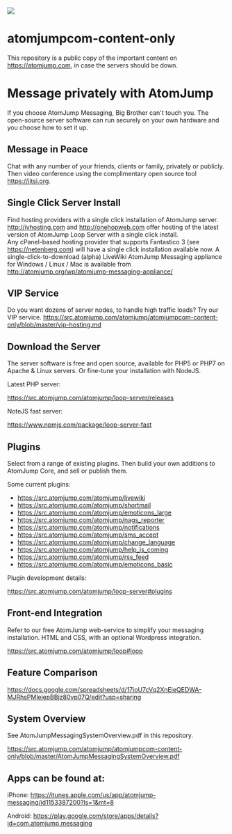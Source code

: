 <img src="https://atomjump.com/images/logo80.png">

# atomjumpcom-content-only
This repository is a public copy of the important content on https://atomjump.com, 
in case the servers should be down.



# Message privately with AtomJump
If you choose AtomJump Messaging, Big Brother can't touch you. The open-source server software can run securely on your own hardware and you choose how to set it up.

## Message in Peace
Chat with any number of your friends, clients or family, privately or publicly. Then video conference using the complimentary open source tool https://jitsi.org.

## Single Click Server Install

Find hosting providers with a single click installation of AtomJump server.
http://ivhosting.com and http://onehopweb.com offer hosting of the latest version of AtomJump Loop Server with a single click install.	
Any cPanel-based hosting provider that supports Fantastico 3 (see https://netenberg.com) will have a single click installation available now.
A single-click-to-download (alpha) LiveWiki AtomJump Messaging appliance for Windows / Linux / Mac is available from http://atomjump.org/wp/atomjump-messaging-appliance/

## VIP Service
Do you want  dozens of server nodes, to handle high traffic loads? Try our VIP service.
https://src.atomjump.com/atomjump/atomjumpcom-content-only/blob/master/vip-hosting.md

## Download the Server
The server software is free and open source, available for PHP5 or PHP7 on Apache & Linux servers. Or fine-tune your installation with NodeJS.

Latest PHP server:

https://src.atomjump.com/atomjump/loop-server/releases

NoteJS fast server:

https://www.npmjs.com/package/loop-server-fast


## Plugins
Select from a range of existing plugins. Then build your own additions to AtomJump Core, and sell or publish them.

Some current plugins:

* https://src.atomjump.com/atomjump/livewiki
* https://src.atomjump.com/atomjump/shortmail
* https://src.atomjump.com/atomjump/emoticons_large
* https://src.atomjump.com/atomjump/nags_reporter
* https://src.atomjump.com/atomjump/notifications
* https://src.atomjump.com/atomjump/sms_accept
* https://src.atomjump.com/atomjump/change_language
* https://src.atomjump.com/atomjump/help_is_coming
* https://src.atomjump.com/atomjump/rss_feed
* https://src.atomjump.com/atomjump/emoticons_basic


Plugin development details:

https://src.atomjump.com/atomjump/loop-server#plugins

## Front-end Integration
Refer to our free AtomJump web-service to simplify your messaging installation. HTML and CSS, with an optional Wordpress integration. 

https://src.atomjump.com/atomjump/loop#loop


## Feature Comparison

https://docs.google.com/spreadsheets/d/17ioU7cVq2XnEieQEDWA-MJRhsPMlejepBBjz80vp07Q/edit?usp=sharing


## System Overview

See AtomJumpMessagingSystemOverview.pdf in this repository.

https://src.atomjump.com/atomjump/atomjumpcom-content-only/blob/master/AtomJumpMessagingSystemOverview.pdf



## Apps can be found at:

iPhone:
https://itunes.apple.com/us/app/atomjump-messaging/id1153387200?ls=1&mt=8

Android:
https://play.google.com/store/apps/details?id=com.atomjump.messaging
